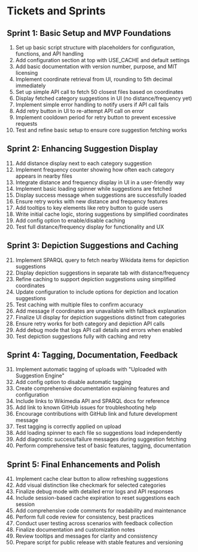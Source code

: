 # Tickets and Sprints
## Sprint 1: Basic Setup and MVP Foundations
1. Set up basic script structure with placeholders for configuration, functions, and API handling
2. Add configuration section at top with USE_CACHE and default settings 
3. Add basic documentation with version number, purpose, and MIT licensing
4. Implement coordinate retrieval from UI, rounding to 5th decimal immediately
5. Set up simple API call to fetch 50 closest files based on coordinates
6. Display fetched category suggestions in UI (no distance/frequency yet)  
7. Implement simple error handling to notify users if API call fails
8. Add retry button in UI to re-attempt API call on error
9. Implement cooldown period for retry button to prevent excessive requests
10. Test and refine basic setup to ensure core suggestion fetching works

## Sprint 2: Enhancing Suggestion Display 
11. Add distance display next to each category suggestion 
12. Implement frequency counter showing how often each category appears in nearby files
13. Integrate distance and frequency display in UI in a user-friendly way
14. Implement basic loading spinner while suggestions are fetched
15. Display success message when suggestions are successfully loaded 
16. Ensure retry works with new distance and frequency features
17. Add tooltips to key elements like retry button to guide users
18. Write initial cache logic, storing suggestions by simplified coordinates
19. Add config option to enable/disable caching 
20. Test full distance/frequency display for functionality and UX

## Sprint 3: Depiction Suggestions and Caching
21. Implement SPARQL query to fetch nearby Wikidata items for depiction suggestions
22. Display depiction suggestions in separate tab with distance/frequency  
23. Refine caching to support depiction suggestions using simplified coordinates
24. Update configuration to include options for depiction and location suggestions
25. Test caching with multiple files to confirm accuracy  
26. Add message if coordinates are unavailable with fallback explanation
27. Finalize UI display for depiction suggestions distinct from categories
28. Ensure retry works for both category and depiction API calls
29. Add debug mode that logs API call details and errors when enabled
30. Test depiction suggestions fully with caching and retry

## Sprint 4: Tagging, Documentation, Feedback
31. Implement automatic tagging of uploads with "Uploaded with Suggestion Engine"
32. Add config option to disable automatic tagging
33. Create comprehensive documentation explaining features and configuration  
34. Include links to Wikimedia API and SPARQL docs for reference
35. Add link to known GitHub issues for troubleshooting help
36. Encourage contributions with GitHub link and future development message
37. Test tagging is correctly applied on upload  
38. Add loading spinner to each file so suggestions load independently
39. Add diagnostic success/failure messages during suggestion fetching
40. Perform comprehensive test of basic features, tagging, documentation

## Sprint 5: Final Enhancements and Polish
41. Implement cache clear button to allow refreshing suggestions
42. Add visual distinction like checkmark for selected categories 
43. Finalize debug mode with detailed error logs and API responses  
44. Include session-based cache expiration to reset suggestions each session
45. Add comprehensive code comments for readability and maintenance
46. Perform full code review for consistency, best practices
47. Conduct user testing across scenarios with feedback collection
48. Finalize documentation and customization notes
49. Review tooltips and messages for clarity and consistency
50. Prepare script for public release with stable features and versioning
